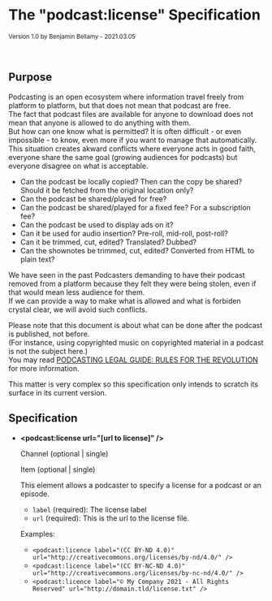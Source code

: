 # The "podcast:license" Specification

<small>Version 1.0 by Benjamin Bellamy - 2021.03.05</small>

<br>

## Purpose

Podcasting is an open ecosystem where information travel freely from platform to platform, but that does not mean that podcast are free.  
The fact that podcast files are available for anyone to download does not mean that anyone is allowed to do anything with them.  
But how can one know what is permitted? It is often difficult - or even impossible - to know, even more if you want to manage that automatically.  
This situation creates akward conflicts where everyone acts in good faith, everyone share the same goal (growing audiences for podcasts) but everyone disagree on what is acceptable.

- Can the podcast be locally copied? Then can the copy be shared? Should it be fetched from the original location only?
- Can the podcast be shared/played for free?
- Can the podcast be shared/played for a fixed fee? For a subscription fee?
- Can the podcast be used to display ads on it?
- Can it be used for audio insertion? Pre-roll, mid-roll, post-roll?
- Can it be trimmed, cut, edited? Translated? Dubbed?
- Can the shownotes be trimmed, cut, edited? Converted from HTML to plain text?

We have seen in the past Podcasters demanding to have their podcast removed from a platform because they felt they were being stolen, even if that would mean less audience for them.  
If we can provide a way to make what is allowed and what is forbiden crystal clear, we will avoid such conflicts.

Please note that this document is about what can be done after the podcast is published, not before.  
(For instance, using copyrighted music on copyrighted material in a podcast is not the subject here.)  
You may read [PODCASTING LEGAL GUIDE: RULES FOR THE REVOLUTION](https://wiki.creativecommons.org/wiki/Podcasting_Legal_Guide) for more information.

This matter is very complex so this specification only intends to scratch its surface in its current version.

## Specification

- **\<podcast:license  url="[url to license]" />**

    Channel (optional | single)

    Item (optional | single)

   This element allows a podcaster to specify a license for a podcast or an episode.

   - `label` (required): The license label
   - `url` (required): This is the url to the license file.

   Examples:
   - `<podcast:licence label="(CC BY-ND 4.0)" url="http://creativecommons.org/licenses/by-nd/4.0/" />`
   - `<podcast:licence label="(CC BY-NC-ND 4.0)" url="http://creativecommons.org/licenses/by-nc-nd/4.0/" />`
   - `<podcast:licence label="© My Company 2021 - All Rights Reserved" url="http://domain.tld/license.txt" />`
 
   
   
   
   
